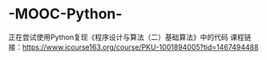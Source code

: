 # -MOOC-Python-
正在尝试使用Python复现《程序设计与算法（二）基础算法》中的代码
课程链接：https://www.icourse163.org/course/PKU-1001894005?tid=1467494488
